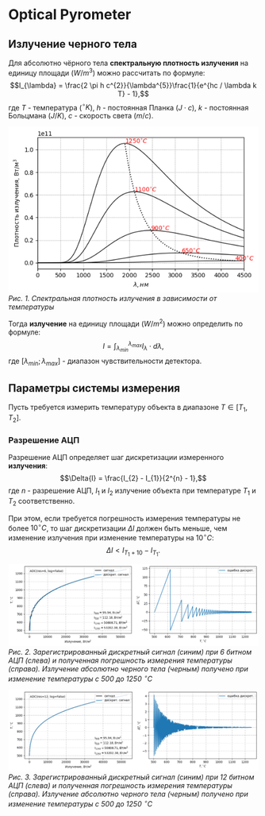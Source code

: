 
# Optical Pyrometer

## Излучение черного тела

Для абсолютно чёрного тела **спектральную плотность излучения** на единицу площади ($W/m^{3}$) можно рассчитать по формуле:
$$I_{\lambda} = \frac{2 \pi h c^{2}}{\lambda^{5}}\frac{1}{e^{hc / \lambda k T} - 1},$$
где $T$ - температура ($^{\circ}K$), $h$ - постоянная Планка ($J \cdot c$), $k$ - постоянная Больцмана ($J / K$), $c$ - скорость света ($m/c$).

![density-radiation](./img/density-radiation.png)
*Рис. 1. Спектральная плотность излучения в зависимости от температуры*

Тогда **излучение** на единицу площади ($W/m^{2}$) можно определить по формуле:
$$I = \int_{\lambda_{min}}^{\lambda_{max}}{I_{\lambda} \cdot d\lambda},$$
где $[\lambda_{min}; \lambda_{max}]$ - диапазон чувствительности детектора.


## Параметры системы измерения
Пусть требуется измерить температуру объекта в диапазоне $T \in [T_{1}, T_{2}]$.

### Разрешение АЦП
Разрешение АЦП определяет шаг дискретизации измеренного **излучения**:
$$\Delta{I} = \frac{I_{2} - I_{1}}{2^{n} - 1},$$
где $n$ - разрешение АЦП, $I_{1}$ и $I_{2}$ излучение объекта при температуре $T_{1}$ и $T_{2}$ соответственно.

При этом, если требуется погрешность измерения температуры не более $10^{\circ}C$, то шаг дискретизации $\Delta{I}$ должен быть меньше, чем изменение излучения при изменение температуры на $10^{\circ}C$:
$$\Delta{I} < I_{T_{1} + 10} - I_{T_{1}}.$$

![irradiance](./img/irradiance-6.png)
*Рис. 2. Зарегистрированный дискретный сигнал (синим) при 6 битном АЦП (слева) и полученная погрешность измерения температуры (справа). Излучение абсолютно черного тела (черным) получено при изменение температуры с 500 до 1250 $^{\circ}C$*


![irradiance](./img/irradiance-12.png)
*Рис. 3. Зарегистрированный дискретный сигнал (синим) при 12 битном АЦП (слева) и полученная погрешность измерения температуры (справа). Излучение абсолютно черного тела (черным) получено при изменение температуры с 500 до 1250 $^{\circ}C$*
